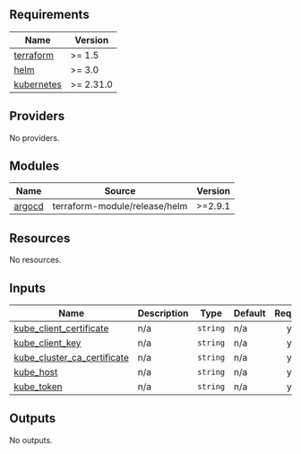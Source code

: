 ## Requirements

| Name | Version |
|------|---------|
| <a name="requirement_terraform"></a> [terraform](#requirement\_terraform) | >= 1.5 |
| <a name="requirement_helm"></a> [helm](#requirement\_helm) | >= 3.0 |
| <a name="requirement_kubernetes"></a> [kubernetes](#requirement\_kubernetes) | >= 2.31.0 |

## Providers

No providers.

## Modules

| Name | Source | Version |
|------|--------|---------|
| <a name="module_argocd"></a> [argocd](#module\_argocd) | terraform-module/release/helm | >=2.9.1 |

## Resources

No resources.

## Inputs

| Name | Description | Type | Default | Required |
|------|-------------|------|---------|:--------:|
| <a name="input_kube_client_certificate"></a> [kube\_client\_certificate](#input\_kube\_client\_certificate) | n/a | `string` | n/a | yes |
| <a name="input_kube_client_key"></a> [kube\_client\_key](#input\_kube\_client\_key) | n/a | `string` | n/a | yes |
| <a name="input_kube_cluster_ca_certificate"></a> [kube\_cluster\_ca\_certificate](#input\_kube\_cluster\_ca\_certificate) | n/a | `string` | n/a | yes |
| <a name="input_kube_host"></a> [kube\_host](#input\_kube\_host) | n/a | `string` | n/a | yes |
| <a name="input_kube_token"></a> [kube\_token](#input\_kube\_token) | n/a | `string` | n/a | yes |

## Outputs

No outputs.
